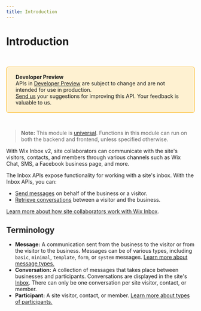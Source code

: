 ```yaml
---
title: Introduction
---
```


# Introduction

&nbsp;

<div style="background-color: #FEF1D1; padding: 18px 24px; border-radius: 6px; border: 1px solid #FDB10C; box-sizing: border-box; display: inline-block">
    <b>Developer Preview</b>
    <br/>
    <span>APIs in <a href="https://www.wix.com/velo/reference/api-overview/developer-preview">Developer Preview</a> are subject to change and are not intended for use in production.<br/><a href="mailto:velo-preview-feedback@wix.com">Send us</a> your suggestions for improving this API. Your feedback is valuable to us.</span>
</div>

&nbsp;

> __Note:__
> This module is [universal](/api-overview/api-versions#universal-modules).
> Functions in this module can run on both the backend and frontend,
> unless specified otherwise.


With Wix Inbox v2, site collaborators can communicate with the site's visitors, contacts, and members
through various channels such as Wix Chat, SMS, a Facebook business page, and more.

The Inbox APIs expose functionality for working with a site's inbox.
With the Inbox APIs, you can:

- [Send messages](messages/sendmessage)
  on behalf of the business or a visitor.
- [Retrieve conversations](conversations/getorcreateconversation)
  between a visitor and the business.

<!-- - Handle webhooks when messages are sent to [a visitor](https://dev.wix.com/api/rest/inbox/messages/message-sent-to-participant-webhook) or [the business](https://dev.wix.com/api/rest/inbox/messages/message-sent-to-business-webhook), when a [message button is clicked](https://dev.wix.com/api/rest/inbox/messages/button-interacted-webhook), or when [conversations are merged](https://dev.wix.com/api/rest/inbox/conversations/conversations-merged-webhook). -->

[Learn more about how site collaborators work with Wix Inbox][kb-inbox].

## Terminology

- **Message:** A communication sent from the business to the visitor or from the visitor to the business.
  Messages can be of various types, including `basic`, `minimal`, `template`, `form`, or `system` messages.
  [Learn more about message types.](messages/message-types)
- **Conversation:**  A collection of messages that takes place between businesses and participants. Conversations are displayed in the site's [Inbox][inbox-deeplink]. There can only be one conversation per site visitor, contact, or member.
- **Participant:** A site visitor, contact, or member. [Learn more about types of participants.](conversations/conversation-id)

[kb-inbox]: https://support.wix.com/en/article/wix-inbox-getting-started
[inbox-deeplink]: https://www.wix.com/my-account/site-selector/?buttonText=Select%20Site&title=Select%20a%20Site&autoSelectOnSingleSite=true&actionUrl=https:%2F%2Fwww.wix.com%2Fdashboard%2F%7B%7BmetaSiteId%7D%7D%2Finbox